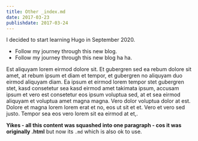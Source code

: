 ```yaml
---
title: Other _index.md
date: 2017-03-23
publishdate: 2017-03-24
---
```


I decided to start learning Hugo in September 2020.

- Follow my journey through this new blog.
- Follow my journey through this new blog ha ha.

Est aliquyam lorem eirmod dolore sit. Et gubergren sed ea rebum dolore sit amet, at rebum ipsum et diam et tempor, et gubergren no aliquyam duo eirmod aliquyam diam. Ea ipsum et eirmod lorem tempor stet gubergren stet, kasd consetetur sea kasd eirmod amet takimata ipsum, accusam ipsum et vero est consetetur eos ipsum voluptua sed, at et sea eirmod aliquyam et voluptua amet magna magna. Vero dolor voluptua dolor at est. Dolore et magna lorem lorem erat et no, eos ut sit et et. Vero et vero sed justo. Tempor sea eos vero lorem sit ea eirmod at et,.

**Yikes - all this content was squashed into one paragraph - cos it was originally .html**
but now its `.md` which is also ok to use.

